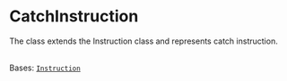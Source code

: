# CatchInstruction

The class extends the Instruction class and represents catch instruction.

\
Bases: [`Instruction`](../instruction/)
